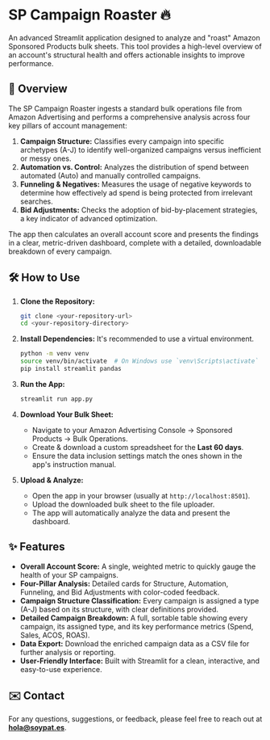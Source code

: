 # SP Campaign Roaster 🔥

An advanced Streamlit application designed to analyze and "roast" Amazon Sponsored Products bulk sheets. This tool provides a high-level overview of an account's structural health and offers actionable insights to improve performance.

## 🚀 Overview

The SP Campaign Roaster ingests a standard bulk operations file from Amazon Advertising and performs a comprehensive analysis across four key pillars of account management:

1.  **Campaign Structure:** Classifies every campaign into specific archetypes (A-J) to identify well-organized campaigns versus inefficient or messy ones.
2.  **Automation vs. Control:** Analyzes the distribution of spend between automated (Auto) and manually controlled campaigns.
3.  **Funneling & Negatives:** Measures the usage of negative keywords to determine how effectively ad spend is being protected from irrelevant searches.
4.  **Bid Adjustments:** Checks the adoption of bid-by-placement strategies, a key indicator of advanced optimization.

The app then calculates an overall account score and presents the findings in a clear, metric-driven dashboard, complete with a detailed, downloadable breakdown of every campaign.

## 🛠️ How to Use

1.  **Clone the Repository:**
    ```bash
    git clone <your-repository-url>
    cd <your-repository-directory>
    ```

2.  **Install Dependencies:**
    It's recommended to use a virtual environment.
    ```bash
    python -m venv venv
    source venv/bin/activate  # On Windows use `venv\Scripts\activate`
    pip install streamlit pandas
    ```

3.  **Run the App:**
    ```bash
    streamlit run app.py
    ```

4.  **Download Your Bulk Sheet:**
    * Navigate to your Amazon Advertising Console -> Sponsored Products -> Bulk Operations.
    * Create & download a custom spreadsheet for the **Last 60 days**.
    * Ensure the data inclusion settings match the ones shown in the app's instruction manual.

5.  **Upload & Analyze:**
    * Open the app in your browser (usually at `http://localhost:8501`).
    * Upload the downloaded bulk sheet to the file uploader.
    * The app will automatically analyze the data and present the dashboard.

## ✨ Features

* **Overall Account Score:** A single, weighted metric to quickly gauge the health of your SP campaigns.
* **Four-Pillar Analysis:** Detailed cards for Structure, Automation, Funneling, and Bid Adjustments with color-coded feedback.
* **Campaign Structure Classification:** Every campaign is assigned a type (A-J) based on its structure, with clear definitions provided.
* **Detailed Campaign Breakdown:** A full, sortable table showing every campaign, its assigned type, and its key performance metrics (Spend, Sales, ACOS, ROAS).
* **Data Export:** Download the enriched campaign data as a CSV file for further analysis or reporting.
* **User-Friendly Interface:** Built with Streamlit for a clean, interactive, and easy-to-use experience.

## ✉️ Contact

For any questions, suggestions, or feedback, please feel free to reach out at **hola@soypat.es**.
